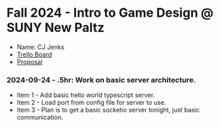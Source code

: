 # Fall 2024 - Intro to Game Design @ SUNY New Paltz
* Name: CJ Jenks
* [Trello Board](https://trello.com/b/6GWgIG7v/danmomo)
* [Proposal](jenks-proposal.pdf)

### 2024-09-24 - .5hr: Work on basic server architecture.
* Item 1 - Add basic hello world typescript server.
* Item 2 - Load port from config file for server to use.
* Item 3 - Plan is to get a basic socketio server tonight, just basic communication.